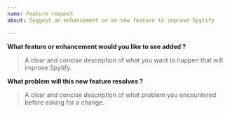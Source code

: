 ```yaml
---
name: Feature request
about: Suggest an enhancement or an new feature to improve Spytify

---
```


**What feature or enhancement would you like to see added ?**
> A clear and concise description of what you want to happen that will improve Spytify.

**What problem will this new feature resolves ?**
> A clear and concise description of what problem you encountered before asking for a change.
